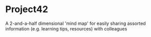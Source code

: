 # Project42
A 2-and-a-half dimensional 'mind map' for easily sharing assorted information (e.g. learning tips, resources) with colleagues
